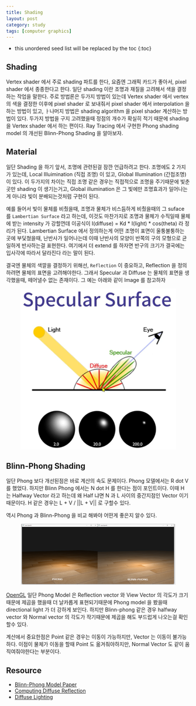 ```yaml
---
title: Shading
layout: post
category: study
tags: [computer graphics]
---
```


* this unordered seed list will be replaced by the toc
{:toc}

## Shading

Vertex shader 에서 주로 shading 파트를 한다, 요즘엔 그래픽 카드가 좋아서, pixel shader 에서 종종한다고 한다. 일단 shading 이란 조명과 재질을 고려해서 색을 결정하는 작업을 말한다. 주로 방법론은 두가지 방법이 있는데 Vertex shader 에서 vertex 의 색을 결정한 이후에 pixel shader 로 보내줘서 pixel shader 에서 interpolation 을 하는 방법이 있고, ㅏ나머지 방법은 shading algorithm 을 pixel shader 계산하는 방법이 있다. 두가지 방법을 구지 고려했을때 정점의 개수가 확실히 적기 때문에 shading 을 Vertex shader 에서 하는 편이다. Ray Tracing 에서 구현한 Phong shading model 의 개선된 Blinn-Phong Shading 을 알아보자.

## Material

일단 Shading 을 하기 앞서, 조명에 관련된걸 잠깐 언급하려고 한다. 조명에도 2 가지가 있는데, Local Illuimination (직접 조명) 이 있고, Global Illumination (간접조명)이 있다. 이 두가지의 차이는 직접 조명 같은 경우는 직접적으로 조명을 주기때문에 빛춘곳만 shading 이 생기는거고, Global illumination 은 그 빛에만 조명효과가 일어나는게 아니라 빛이 분배되는것처럼 구현이 된다.

예를 들어서 빛이 물체를 비췄을때, 조명과 물체가 비스듬하게 비췄을때의 그 suface 를 `Lambertian Surface` 라고 하는데, 이것도 마찬가지로 조명과 물체가 수직일때 물체에 받는 intensity 가 강할껀데 이공식이 I(diffuse) = Kd * I(light) * cos(theta) 라 정리가 된다. Lambertian Surface 에서 정의하는게 어떤 조명이 표면이 울퉁불퉁하는 곳에 부딫쳤을때, 난반사가 일어나는데 이때 난반사의 모양이 반쪽의 구의 모형으로 균일하게 반사하는걸 표현한다. 여기에서 더 extend 를 하자면 반구의 크기가 결국에는 입사각에 따라서 달라진다 라는 말이 된다.

결국엔 물체의 색깔을 결정하기 위해선, `Reflection` 이 중요하고, Reflection 을 정의하려면 물체의 표면을 고려해야한다. 그래서 Specular 과 Diffuse 는 물체의 표면을 생각했을때, 떼어낼수 없는 존재이다. 그 예는 아래와 같이 Image 를 참고하자

<figure>
  <img src = "../../../assets/img/photo/4-28-2023/specular.png">
</figure>

## Blinn-Phong Shading
일단 Phong 보다 개선된점은 바로 계산의 속도 문제이다. Phong 모델에서는 R dot V 를 했었다. 하지만 Blinn Phong 에서는 N dot H 를 한다는 점이 포인트이다. 이때 H 는 Halfway Vector 라고 하는데 왜 Half 냐면 N 과 L 사이의 중간지점인 Vector 이기 때문이다. H 같은 경우는 L + V / ||L + V|| 로 구할수 있다.

역시 Phong 과 Blinn-Phong 을 비교 해봐야 어떤게 좋은지 알수 있다.

<figure>
  <img src = "../../../assets/img/photo/4-28-2023/comp.png">
</figure>

[OpenGL](https://learnopengl.com/Advanced-Lighting/Advanced-Lighting#:~:text=The%20only%20difference%20between%20Blinn,the%20view%20and%20reflection%20vector.) 일단 Phong Model 은 Reflection vector 와 View Vector 의 각도가 크기 때문에 제곱을 했을때 더 날카롭게 표현되기때문에 Phong model 을 봤을때 directional light 가 더 강하게 보인다. 하지만 Blinn-phong 같은 경우 halfway vector 와 Normal vector 의 각도가 작기때문에 제곱을 해도 부드럽게 나오는걸 확인할수 있다.

계산에서 중요한점은 Point 같은 경우는 이동이 가능하지만, Vector 는 이동이 불가능하다. 이점이 물체가 이동을 할때 Point 도 옮겨줘야하지만, Normal Vector 도 같이 움직여줘야한다는 부분이다.


## Resource
- [Blinn-Phong Model Paper](https://www.microsoft.com/en-us/research/publication/models-of-light-reflection-for-computer-synthesized-pictures/)
- [Computing Diffuse Reflection](http://groups.csail.mit.edu/graphics/classes/6.837/F00/Lecture16/Slide10.html)
- [Diffuse Lighting](http://learnwebgl.brown37.net/09_lights/lights_diffuse.html)

